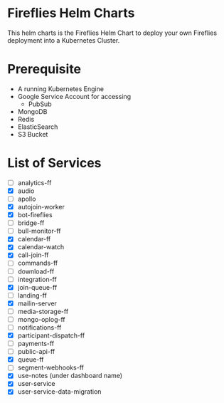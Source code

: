 # Fireflies Helm Charts

This helm charts is the Fireflies Helm Chart to deploy your own Fireflies deployment into a Kubernetes Cluster.

# Prerequisite

- A running Kubernetes Engine
- Google Service Account for accessing
    - PubSub
- MongoDB
- Redis
- ElasticSearch
- S3 Bucket

# List of Services

- [ ] analytics-ff
- [x] audio
- [ ] apollo
- [x] autojoin-worker
- [x] bot-fireflies
- [ ] bridge-ff
- [ ] bull-monitor-ff
- [x] calendar-ff
- [x] calendar-watch
- [x] call-join-ff
- [ ] commands-ff
- [ ] download-ff
- [ ] integration-ff
- [x] join-queue-ff
- [ ] landing-ff
- [x] mailin-server
- [ ] media-storage-ff
- [ ] mongo-oplog-ff
- [ ] notifications-ff
- [x] participant-dispatch-ff
- [ ] payments-ff
- [ ] public-api-ff
- [x] queue-ff
- [ ] segment-webhooks-ff
- [x] use-notes (under dashboard name)
- [x] user-service
- [x] user-service-data-migration
